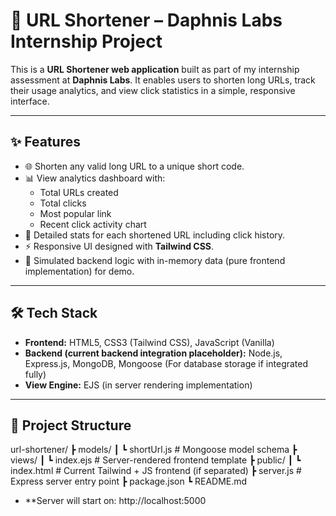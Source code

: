 # 🚀 URL Shortener – Daphnis Labs Internship Project

This is a **URL Shortener web application** built as part of my internship assessment at **Daphnis Labs**. It enables users to shorten long URLs, track their usage analytics, and view click statistics in a simple, responsive interface.

---

## ✨ **Features**

- 🌐 Shorten any valid long URL to a unique short code.
- 📊 View analytics dashboard with:
  - Total URLs created
  - Total clicks
  - Most popular link
  - Recent click activity chart
- 🔗 Detailed stats for each shortened URL including click history.
- ⚡ Responsive UI designed with **Tailwind CSS**.
- 🔧 Simulated backend logic with in-memory data (pure frontend implementation) for demo.

---

## 🛠️ **Tech Stack**

- **Frontend:** HTML5, CSS3 (Tailwind CSS), JavaScript (Vanilla)
- **Backend (current backend integration placeholder):** Node.js, Express.js, MongoDB, Mongoose (For database storage if integrated fully)
- **View Engine:** EJS (in server rendering implementation)

---

## 📂 **Project Structure**

url-shortener/
┣ models/
┃ ┗ shortUrl.js # Mongoose model schema
┣ views/
┃ ┗ index.ejs # Server-rendered frontend template
┣ public/
┃ ┗ index.html # Current Tailwind + JS frontend (if separated)
┣ server.js # Express server entry point
┣ package.json
┗ README.md


- **Server will start on:
http://localhost:5000
